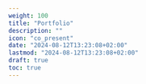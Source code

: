 ```yaml
---
weight: 100
title: "Portfolio"
description: ""
icon: "co_present"
date: "2024-08-12T13:23:08+02:00"
lastmod: "2024-08-12T13:23:08+02:00"
draft: true
toc: true
---
```

